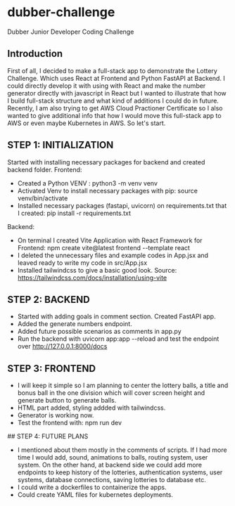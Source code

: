 # dubber-challenge
Dubber Junior Developer Coding Challenge

## Introduction
First of all, I decided to make a full-stack app to demonstrate the Lottery Challenge. Which uses React at Frontend and Python FastAPI at Backend.
I could directly develop it with using with React and make the number generator directly with javascript in React but I wanted to illustrate that how I build full-stack structure and what kind of additions I could do in future. Recently, I am also trying to get AWS Cloud Practioner Certificate so I also wanted to give additional info that how I would move this full-stack app to AWS or even maybe Kubernetes in AWS. So let's start.

## STEP 1: INITIALIZATION 
Started with installing necessary packages for backend and created backend folder. 
Frontend:
- Created a Python VENV : python3 -m venv venv
- Activated Venv to install necessary packages with pip: source venv/bin/activate
- Installed necessary packages (fastapi, uvicorn) on requirements.txt that I created: pip install -r requirements.txt

Backend:
- On terminal I created Vite Application with React Framework for Frontend: npm create vite@latest frontend --template react
- I deleted the unnecessary files and example codes in App.jsx and leaved ready to write my code in src/App.jsx
- Installed tailwindcss to give a basic good look. Source: https://tailwindcss.com/docs/installation/using-vite

## STEP 2: BACKEND
- Started with adding goals in comment section. Created FastAPI app.
- Added the generate numbers endpoint.
- Added future possible scenarios as comments in app.py
- Run the backend with uvicorn app:app --reload and test the endpoint over http://127.0.0.1:8000/docs

## STEP 3: FRONTEND
- I will keep it simple so I am planning to center the lottery balls, a title and bonus ball in the one division which will cover screen height and generate button to generate balls.
- HTML part added, styling addded with tailwindcss.
- Generator is working now.
- Test the frontend with: npm run dev

## STEP 4: FUTURE PLANS
- I mentioned about them mostly in the comments of scripts. If I had more time I would add, sound, animations to balls, routing system, user system. On the other hand, at backend side we could add more endpoints to keep history of the lotteries, authentication systems, user systems, database connections, saving lotteries to database etc.
- I could write a dockerfiles to containerize the apps.
- Could create YAML files for kubernetes deployments.
